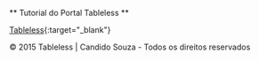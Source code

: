 ** Tutorial do Portal Tableless **

[Tableless](http://tableless.com.br/){:target="_blank"}

© 2015 Tableless | Candido Souza - Todos os direitos reservados
